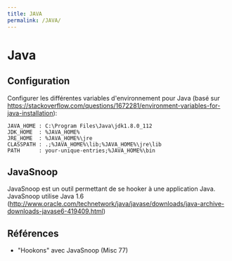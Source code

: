```yaml
---
title: JAVA
permalink: /JAVA/
---
```


# Java

## Configuration

Configurer les différentes variables d'environnement pour Java (basé sur https://stackoverflow.com/questions/1672281/environment-variables-for-java-installation):
``` text
JAVA_HOME : C:\Program Files\Java\jdk1.8.0_112
JDK_HOME  : %JAVA_HOME%
JRE_HOME  : %JAVA_HOME%\jre
CLASSPATH : .;%JAVA_HOME%\lib;%JAVA_HOME%\jre\lib
PATH      : your-unique-entries;%JAVA_HOME%\bin
```

## JavaSnoop

JavaSnoop est un outil permettant de se hooker à une application Java. JavaSnoop utilise Java 1.6 (http://www.oracle.com/technetwork/java/javase/downloads/java-archive-downloads-javase6-419409.html)

## Références
- "Hookons" avec JavaSnoop (Misc 77)
